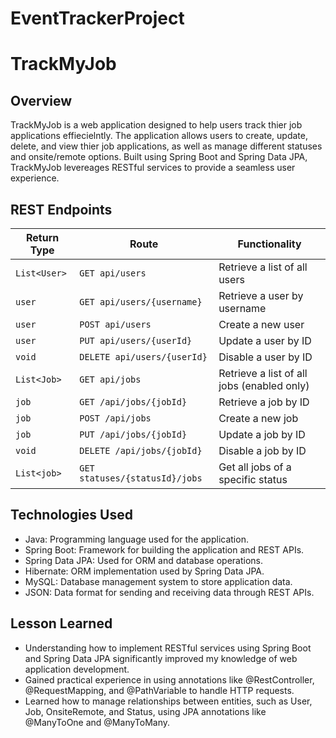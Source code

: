 # EventTrackerProject

# TrackMyJob
## Overview

TrackMyJob is a web application designed to help users track thier job applications effiecielntly. The application allows users to create, update, delete, and view thier job applications, as well as manage different statuses and onsite/remote options. Built using Spring Boot and Spring Data JPA, TrackMyJob levereages RESTful services to provide a seamless user experience.

## REST Endpoints

| Return Type     | Route                 | Functionality            |
|-----------------|-----------------------|--------------------------|
| `List<User>`    |`GET api/users` | Retrieve a list of all users|
| `user` |`GET api/users/{username}`| Retrieve a user by username   |
| `user` |`POST api/users`| Create a new user   |
| `user` |`PUT api/users/{userId}`| Update a user by ID   |
| `void` |`DELETE api/users/{userId}`| Disable a user by ID   |
| `List<Job>`       |`GET api/jobs`| Retrieve a list of all jobs (enabled only) |
| `job`          |`GET /api/jobs/{jobId}`| Retrieve a job by ID|
| `job`    |`POST /api/jobs` | Create a new job|
| `job`    |`PUT /api/jobs/{jobId}` | Update a job by ID|
| `void`    |`DELETE /api/jobs/{jobId}`| Disable a job by ID|
| `List<job>`    |`GET statuses/{statusId}/jobs`| Get all jobs of a specific status|

## Technologies Used

* Java: Programming language used for the application.
* Spring Boot: Framework for building the application and REST APIs.
* Spring Data JPA: Used for ORM and database operations.
* Hibernate: ORM implementation used by Spring Data JPA.
* MySQL: Database management system to store application data.
* JSON: Data format for sending and receiving data through REST APIs.

## Lesson Learned

* Understanding how to implement RESTful services using Spring Boot and Spring Data JPA significantly improved my knowledge of web application development.
* Gained practical experience in using annotations like @RestController, @RequestMapping, and @PathVariable to handle HTTP requests.
* Learned how to manage relationships between entities, such as User, Job, OnsiteRemote, and Status, using JPA annotations like @ManyToOne and @ManyToMany.